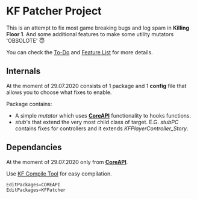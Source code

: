 # KF Patcher Project

[**CoreAPI**]: https://github.com/InsultingPros/CoreAPI 'jaja'

This is an attempt to fix most game breaking bugs and log spam in **Killing Floor 1**. And some additional features to make some utility mutators 'OBSOLOTE' :innocent:

You can check the [To-Do](Docs/To-Do.md) and [Feature List](Docs/Feature&#32;List.md) for more details.

## Internals

At the moment of 29.07.2020 consists of 1 package and 1 **config** file that allows you to choose what fixes to enable.

Package contains:

- A simple *mutator* which uses [**CoreAPI**] functionality to hooks functions.
- *stub*'s that extend the very most child class of target. E.G. *stubPC* contains fixes for controllers and it extends *KFPlayerController_Story*.

## Dependancies

At the moment of 29.07.2020 only from [**CoreAPI**].

Use [KF Compile Tool](https://github.com/InsultingPros/KFCompileTool) for easy compilation.

```cpp
EditPackages=COREAPI
EditPackages=KFPatcher
```
